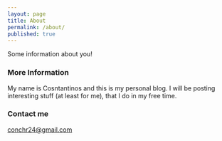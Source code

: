 ```yaml
---
layout: page
title: About
permalink: /about/
published: true
---
```


Some information about you!

### More Information

My name is Cosntantinos and this is my personal blog. I will be posting interesting stuff (at least for me), that I do in my free time.

### Contact me

[conchr24@gmail.com](mailto:conchr24@gmail.com)
